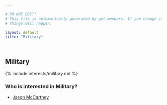 ```yaml
---

# DO NOT EDIT!
# This file is automatically generated by get-members. If you change it, bad
# things will happen.

layout: default
title: "Military"

---
```


## Military

{% include interests/military.md %}

### Who is interested in Military?


* [Jason McCartney](/members/jason-mccartney.html)
